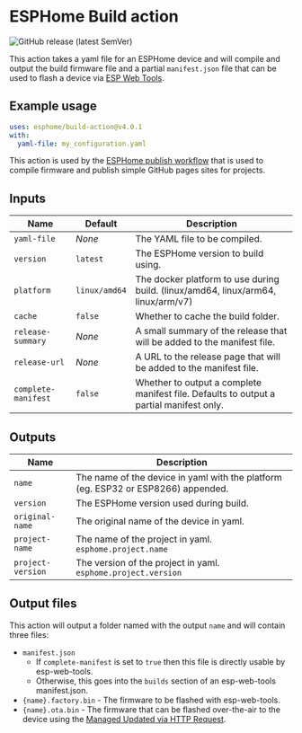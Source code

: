 # ESPHome Build action

![GitHub release (latest SemVer)](https://img.shields.io/github/v/release/esphome/build-action)

This action takes a yaml file for an ESPHome device and will compile and output
the build firmware file and a partial `manifest.json` file that can be used to flash
a device via [ESP Web Tools](https://esphome.github.io/esp-web-tools).

## Example usage

```yaml
uses: esphome/build-action@v4.0.1
with:
  yaml-file: my_configuration.yaml
```

This action is used by the [ESPHome publish workflow](https://github.com/esphome/workflows/blob/main/.github/workflows/publish.yml) that is used to compile firmware and publish simple GitHub pages sites for projects.

## Inputs

| Name                | Default       | Description                                                                             |
| ------------------- | ------------- | --------------------------------------------------------------------------------------- |
| `yaml-file`         | _None_        | The YAML file to be compiled.                                                           |
| `version`           | `latest`      | The ESPHome version to build using.                                                     |
| `platform`          | `linux/amd64` | The docker platform to use during build. (linux/amd64, linux/arm64, linux/arm/v7)       |
| `cache`             | `false`       | Whether to cache the build folder.                                                      |
| `release-summary`   | _None_        | A small summary of the release that will be added to the manifest file.                 |
| `release-url`       | _None_        | A URL to the release page that will be added to the manifest file.                      |
| `complete-manifest` | `false`       | Whether to output a complete manifest file. Defaults to output a partial manifest only. |

## Outputs

| Name              | Description                                                                       |
| ----------------- | --------------------------------------------------------------------------------- |
| `name`            | The name of the device in yaml with the platform (eg. ESP32 or ESP8266) appended. |
| `version`         | The ESPHome version used during build.                                            |
| `original-name`   | The original name of the device in yaml.                                          |
| `project-name`    | The name of the project in yaml. `esphome.project.name`                           |
| `project-version` | The version of the project in yaml. `esphome.project.version`                     |

## Output files

This action will output a folder named with the output `name` and will contain three files:

- `manifest.json` 
  - If `complete-manifest` is set to `true` then this file is directly usable by esp-web-tools.
  - Otherwise, this goes into the `builds` section of an esp-web-tools manifest.json.
- `{name}.factory.bin` - The firmware to be flashed with esp-web-tools.
- `{name}.ota.bin` - The firmware that can be flashed over-the-air to the device using the [Managed Updated via HTTP Request](https://esphome.io/components/update/http_request).
